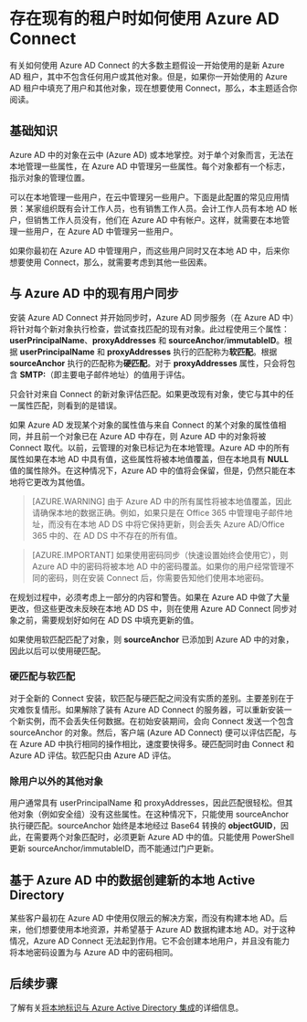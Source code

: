 <properties
    pageTitle="Azure AD Connect：当你已拥有 Azure AD 时 | Azure"
    description="本主题介绍当存在现有的 Azure AD 租户时如何使用 Connect。"
    services="active-directory"
    documentationcenter=""
    author="andkjell"
    manager="femila"
    editor="" />
<tags
    ms.assetid=""
    ms.service="active-directory"
    ms.workload="identity"
    ms.tgt_pltfrm="na"
    ms.devlang="na"
    ms.topic="article"
    ms.date="02/22/2017"
    wacn.date="04/05/2017"
    ms.author="billmath" />  


# 存在现有的租户时如何使用 Azure AD Connect
有关如何使用 Azure AD Connect 的大多数主题假设一开始使用的是新 Azure AD 租户，其中不包含任何用户或其他对象。但是，如果你一开始使用的 Azure AD 租户中填充了用户和其他对象，现在想要使用 Connect，那么，本主题适合你阅读。

## 基础知识
Azure AD 中的对象在云中 (Azure AD) 或本地掌控。对于单个对象而言，无法在本地管理一些属性，在 Azure AD 中管理另一些属性。每个对象都有一个标志，指示对象的管理位置。

可以在本地管理一些用户，在云中管理另一些用户。下面是此配置的常见应用情景：某家组织既有会计工作人员，也有销售工作人员。会计工作人员有本地 AD 帐户，但销售工作人员没有，他们在 Azure AD 中有帐户。这样，就需要在本地管理一些用户，在 Azure AD 中管理另一些用户。

如果你最初在 Azure AD 中管理用户，而这些用户同时又在本地 AD 中，后来你想要使用 Connect，那么，就需要考虑到其他一些因素。

## 与 Azure AD 中的现有用户同步
安装 Azure AD Connect 并开始同步时，Azure AD 同步服务（在 Azure AD 中）将针对每个新对象执行检查，尝试查找匹配的现有对象。此过程使用三个属性：**userPrincipalName**、**proxyAddresses** 和 **sourceAnchor**/**immutableID**。根据 **userPrincipalName** 和 **proxyAddresses** 执行的匹配称为**软匹配**。根据 **sourceAnchor** 执行的匹配称为**硬匹配**。对于 **proxyAddresses** 属性，只会将包含 **SMTP:**（即主要电子邮件地址）的值用于评估。

只会针对来自 Connect 的新对象评估匹配。如果更改现有对象，使它与其中的任一属性匹配，则看到的是错误。

如果 Azure AD 发现某个对象的属性值与来自 Connect 的某个对象的属性值相同，并且前一个对象已在 Azure AD 中存在，则 Azure AD 中的对象将被 Connect 取代。以前，云管理的对象已标记为在本地管理。Azure AD 中的所有属性如果在本地 AD 中具有值，这些属性将被本地值覆盖，但在本地具有 **NULL** 值的属性除外。在这种情况下，Azure AD 中的值将会保留，但是，仍然只能在本地将它更改为其他值。

> [AZURE.WARNING]
由于 Azure AD 中的所有属性将被本地值覆盖，因此请确保本地的数据正确。例如，如果只是在 Office 365 中管理电子邮件地址，而没有在本地 AD DS 中将它保持更新，则会丢失 Azure AD/Office 365 中的、在 AD DS 中不存在的所有值。

> [AZURE.IMPORTANT]
如果使用密码同步（快速设置始终会使用它），则 Azure AD 中的密码将被本地 AD 中的密码覆盖。如果你的用户经常管理不同的密码，则在安装 Connect 后，你需要告知他们使用本地密码。

在规划过程中，必须考虑上一部分的内容和警告。如果在 Azure AD 中做了大量更改，但这些更改未反映在本地 AD DS 中，则在使用 Azure AD Connect 同步对象之前，需要规划好如何在 AD DS 中填充更新的值。

如果使用软匹配匹配了对象，则 **sourceAnchor** 已添加到 Azure AD 中的对象，因此以后可以使用硬匹配。

### 硬匹配与软匹配
对于全新的 Connect 安装，软匹配与硬匹配之间没有实质的差别。主要差别在于灾难恢复情形。如果解除了装有 Azure AD Connect 的服务器，可以重新安装一个新实例，而不会丢失任何数据。在初始安装期间，会向 Connect 发送一个包含 sourceAnchor 的对象。然后，客户端 (Azure AD Connect) 便可以评估匹配，与在 Azure AD 中执行相同的操作相比，速度要快得多。硬匹配同时由 Connect 和 Azure AD 评估。软匹配只由 Azure AD 评估。

### 除用户以外的其他对象
用户通常具有 userPrincipalName 和 proxyAddresses，因此匹配很轻松。但其他对象（例如安全组）没有这些属性。在这种情况下，只能使用 sourceAnchor 执行硬匹配。sourceAnchor 始终是本地经过 Base64 转换的 **objectGUID**，因此，在需要两个对象匹配时，必须更新 Azure AD 中的值。只能使用 PowerShell 更新 sourceAnchor/immutableID，而不能通过门户更新。

## 基于 Azure AD 中的数据创建新的本地 Active Directory
某些客户最初在 Azure AD 中使用仅限云的解决方案，而没有构建本地 AD。后来，他们想要使用本地资源，并希望基于 Azure AD 数据构建本地 AD。对于这种情况，Azure AD Connect 无法起到作用。它不会创建本地用户，并且没有能力将本地密码设置为与 Azure AD 中的密码相同。

## 后续步骤
了解有关[将本地标识与 Azure Active Directory 集成](/documentation/articles/active-directory-aadconnect/)的详细信息。

<!---HONumber=Mooncake_0327_2017-->
<!---Update_Description: wording update -->